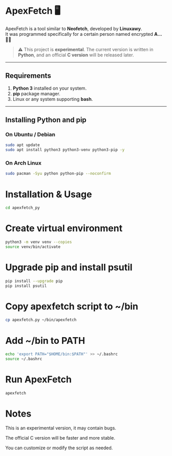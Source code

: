 # ApexFetch 🖥️



ApexFetch is a tool similar to **Neofetch**, developed by **Linuxawy**.  
It was programmed specifically for a certain person named encrypted **A...** 🕵️‍♂️  

> ⚠️ This project is **experimental**. The current version is written in **Python**, and an official **C version** will be released later.

---

## Requirements

1. **Python 3** installed on your system.
2. **pip** package manager.
3. Linux or any system supporting **bash**.

---

## Installing Python and pip

### On **Ubuntu / Debian**
```bash
sudo apt update
sudo apt install python3 python3-venv python3-pip -y
```

### On Arch Linux
```bash
sudo pacman -Syu python python-pip --noconfirm
```

# Installation & Usage
```bash
cd apexfetch_py
```

# Create virtual environment
```bash
python3 -m venv venv --copies
source venv/bin/activate
```
# Upgrade pip and install psutil
```bash
pip install --upgrade pip
pip install psutil
```
# Copy apexfetch script to ~/bin
```bash
cp apexfetch.py ~/bin/apexfetch
```
# Add ~/bin to PATH
```bash
echo 'export PATH="$HOME/bin:$PATH"' >> ~/.bashrc
source ~/.bashrc
```
# Run ApexFetch
```bash
apexfetch
```

# Notes
This is an experimental version, it may contain bugs.

The official C version will be faster and more stable.

You can customize or modify the script as needed.
